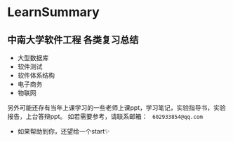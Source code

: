 # LearnSummary
## 中南大学软件工程 各类复习总结
- 大型数据库
- 软件测试
- 软件体系结构
- 电子商务
- 物联网


另外可能还存有当年上课学习的一些老师上课ppt，学习笔记，实验指导书，实验报告，上台答辩ppt。
如若需要参考，请联系邮箱：
``` 602933854@qq.com```

- 如果帮助到你，还望给一个start✨